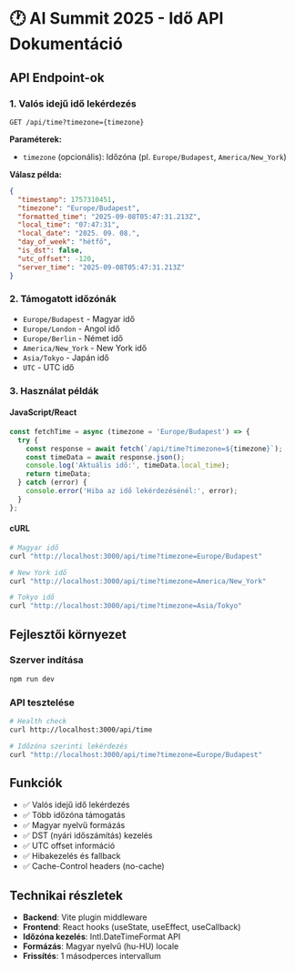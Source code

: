 # 🕐 AI Summit 2025 - Idő API Dokumentáció

## API Endpoint-ok

### 1. Valós idejű idő lekérdezés
```
GET /api/time?timezone={timezone}
```

**Paraméterek:**
- `timezone` (opcionális): Időzóna (pl. `Europe/Budapest`, `America/New_York`)

**Válasz példa:**
```json
{
  "timestamp": 1757310451,
  "timezone": "Europe/Budapest",
  "formatted_time": "2025-09-08T05:47:31.213Z",
  "local_time": "07:47:31",
  "local_date": "2025. 09. 08.",
  "day_of_week": "hétfő",
  "is_dst": false,
  "utc_offset": -120,
  "server_time": "2025-09-08T05:47:31.213Z"
}
```

### 2. Támogatott időzónák

- `Europe/Budapest` - Magyar idő
- `Europe/London` - Angol idő
- `Europe/Berlin` - Német idő
- `America/New_York` - New York idő
- `Asia/Tokyo` - Japán idő
- `UTC` - UTC idő

### 3. Használat példák

#### JavaScript/React
```javascript
const fetchTime = async (timezone = 'Europe/Budapest') => {
  try {
    const response = await fetch(`/api/time?timezone=${timezone}`);
    const timeData = await response.json();
    console.log('Aktuális idő:', timeData.local_time);
    return timeData;
  } catch (error) {
    console.error('Hiba az idő lekérdezésénél:', error);
  }
};
```

#### cURL
```bash
# Magyar idő
curl "http://localhost:3000/api/time?timezone=Europe/Budapest"

# New York idő
curl "http://localhost:3000/api/time?timezone=America/New_York"

# Tokyo idő
curl "http://localhost:3000/api/time?timezone=Asia/Tokyo"
```

## Fejlesztői környezet

### Szerver indítása
```bash
npm run dev
```

### API tesztelése
```bash
# Health check
curl http://localhost:3000/api/time

# Időzóna szerinti lekérdezés
curl "http://localhost:3000/api/time?timezone=Europe/Budapest"
```

## Funkciók

- ✅ Valós idejű idő lekérdezés
- ✅ Több időzóna támogatás
- ✅ Magyar nyelvű formázás
- ✅ DST (nyári időszámítás) kezelés
- ✅ UTC offset információ
- ✅ Hibakezelés és fallback
- ✅ Cache-Control headers (no-cache)

## Technikai részletek

- **Backend**: Vite plugin middleware
- **Frontend**: React hooks (useState, useEffect, useCallback)
- **Időzóna kezelés**: Intl.DateTimeFormat API
- **Formázás**: Magyar nyelvű (hu-HU) locale
- **Frissítés**: 1 másodperces intervallum
